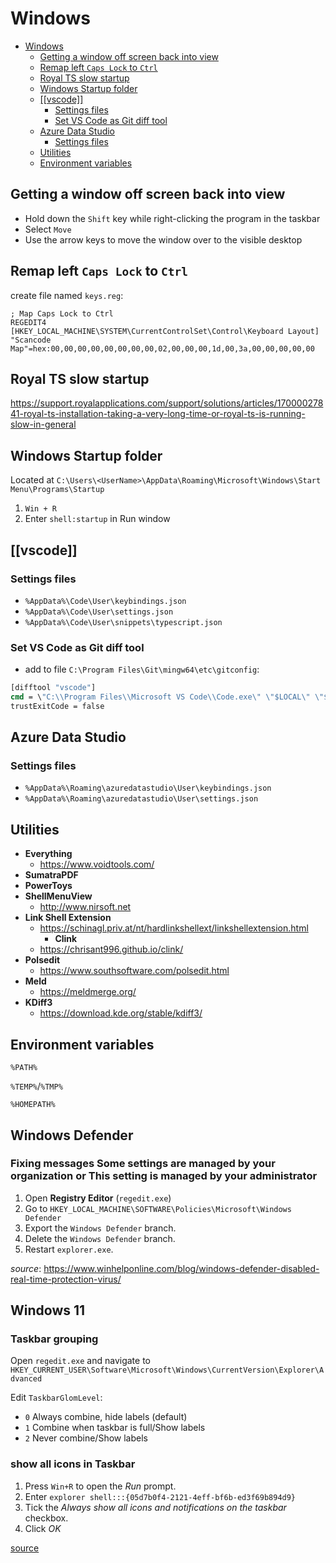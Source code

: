 # Windows

- [Windows](#windows)
  - [Getting a window off screen back into view](#getting-a-window-off-screen-back-into-view)
  - [Remap left `Caps Lock` to `Ctrl`](#remap-left-caps-lock-to-ctrl)
  - [Royal TS slow startup](#royal-ts-slow-startup)
  - [Windows Startup folder](#windows-startup-folder)
  - [[[vscode]]](#vscode)
    - [Settings files](#settings-files)
    - [Set VS Code as Git diff tool](#set-vs-code-as-git-diff-tool)
  - [Azure Data Studio](#azure-data-studio)
    - [Settings files](#settings-files-1)
  - [Utilities](#utilities)
  - [Environment variables](#environment-variables)

## Getting a window off screen back into view

- Hold down the `Shift` key while right-clicking the program in the taskbar
- Select `Move`
- Use the arrow keys to move the window over to the visible desktop

## Remap left `Caps Lock` to `Ctrl`

create file named `keys.reg`:

```reg
; Map Caps Lock to Ctrl
REGEDIT4
[HKEY_LOCAL_MACHINE\SYSTEM\CurrentControlSet\Control\Keyboard Layout]
"Scancode Map"=hex:00,00,00,00,00,00,00,00,02,00,00,00,1d,00,3a,00,00,00,00,00
```

## Royal TS slow startup

<https://support.royalapplications.com/support/solutions/articles/17000027841-royal-ts-installation-taking-a-very-long-time-or-royal-ts-is-running-slow-in-general>

## Windows Startup folder

Located at `C:\Users\<UserName>\AppData\Roaming\Microsoft\Windows\Start Menu\Programs\Startup`

1. `Win + R`
2. Enter `shell:startup` in Run window

## [[vscode]]

### Settings files

- `%AppData%\Code\User\keybindings.json`
- `%AppData%\Code\User\settings.json`
- `%AppData%\Code\User\snippets\typescript.json`

### Set VS Code as Git diff tool

- add to file `C:\Program Files\Git\mingw64\etc\gitconfig`:

```bat
[difftool "vscode"]
cmd = \"C:\\Program Files\\Microsoft VS Code\\Code.exe\" \"$LOCAL\" \"$REMOTE\" --diff --wait
trustExitCode = false
```

## Azure Data Studio

### Settings files

- `%AppData%\Roaming\azuredatastudio\User\keybindings.json`
- `%AppData%\Roaming\azuredatastudio\User\settings.json`

## Utilities

- **Everything**
  - <https://www.voidtools.com/>
- **SumatraPDF**
- **PowerToys**
- **ShellMenuView**
  - <http://www.nirsoft.net>
- **Link Shell Extension**
  - <https://schinagl.priv.at/nt/hardlinkshellext/linkshellextension.html>
    - **Clink**
  - <https://chrisant996.github.io/clink/>
- **Polsedit**
  - <https://www.southsoftware.com/polsedit.html>
- **Meld**
  - <https://meldmerge.org/>
- **KDiff3**
  - <https://download.kde.org/stable/kdiff3/>

## Environment variables

`%PATH%`

`%TEMP%`/`%TMP%`

`%HOMEPATH%`

## Windows Defender

### Fixing messages **Some settings are managed by your organization** or **This setting is managed by your administrator**

1. Open **Registry Editor** (`regedit.exe`)
2. Go to `HKEY_LOCAL_MACHINE\SOFTWARE\Policies\Microsoft\Windows Defender`
3. Export the `Windows Defender` branch.
4. Delete the `Windows Defender` branch.
5. Restart `explorer.exe`.

_source_: <https://www.winhelponline.com/blog/windows-defender-disabled-real-time-protection-virus/>

## Windows 11

### Taskbar grouping

Open `regedit.exe` and navigate to `HKEY_CURRENT_USER\Software\Microsoft\Windows\CurrentVersion\Explorer\Advanced`

Edit `TaskbarGlomLevel`:

- `0` Always combine, hide labels (default)
- `1` Combine when taskbar is full/Show labels
- `2` Never combine/Show labels

### show all icons in Taskbar

1. Press `Win+R` to open the _Run_ prompt.
2. Enter `explorer shell:::{05d7b0f4-2121-4eff-bf6b-ed3f69b894d9}`
3. Tick the _Always show all icons and notifications on the taskbar_ checkbox.
4. Click _OK_

[source](https://techcommunity.microsoft.com/t5/windows-11/quot-show-all-icons-in-system-tray-quot-option-in-windows11/m-p/3359877)
